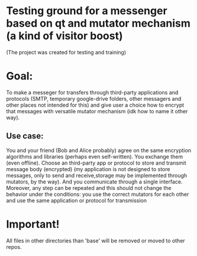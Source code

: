 # Testing ground for a messenger based on qt and mutator mechanism (a kind of visitor boost) 

(The project was created for testing and training) 
# Goal: 
To make a messeger for transfers through third-party applications and protocols (SMTP, temporary google-drive folders, other messagers and other places not intended for this) and give user a choice how to encrypt that messages with versatile mutator mechanism (idk how to name it other way).

## Use case: 
You and your friend (Bob and Alice probably) agree on the same encryption algorithms and libraries (perhaps even self-written). You exchange them (even offline). Choose an third-party app or protocol to store and transmit message body (encrypted) (my application is not designed to store messages, only to send and receive,storage may be implemented through mutators, by the way). And you communicate through a single interface. Moreover, any step can be repeated and this should not change the behavior under the conditions: you use the correct mutators for each other and use the same application or protocol for transmission

# Important!

All files in other directories than 'base' will be removed or moved to other repos.
